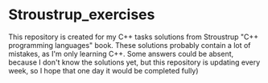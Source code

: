 # Stroustrup_exercises

This repository is created for my C++ tasks solutions from Stroustrup "C++ programming languages" book. 
These solutions probably contain a lot of mistakes, as I'm only learning C++. Some answers could be absent, because I don't know the solutions yet,
but this repository is updating every week, so I hope that one day it would be completed fully)
